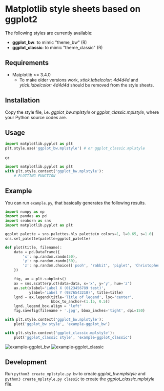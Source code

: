 # Matplotlib style sheets based on ggplot2

The following styles are currently available:

- **ggplot_bw**: to mimic "theme_bw" (R)
- **ggplot_classic**: to mimic "theme_classic" (R)

## Requirements

- Matplotlib >= 3.4.0
  - To make older versions work, *xtick.labelcolor: 4d4d4d* and *ytick.labelcolor: 4d4d4d* should be removed from the style sheets.

## Installation

Copy the style file, i.e. *ggplot_bw.mplstyle* or *ggplot_classic.mplstyle*, where your Python source codes are.

## Usage

```python
import matplotlib.pyplot as plt
plt.style.use('ggplot_bw.mplstyle') # or ggplot_classic.mplstyle
```

or

```python
import matplotlib.pyplot as plt
with plt.style.context('ggplot_bw.mplstyle'):
    # PLOTTING FUNCTION
```

## Example

You can run `example.py`, that basically generates the following results.

```python
import numpy as np
import pandas as pd
import seaborn as sns
import matplotlib.pyplot as plt

ggplot_palette = sns.palettes.hls_palette(n_colors=1, l=0.65, s=1.0)
sns.set_palette(palette=ggplot_palette)

def plot(title, filename):
    data = pd.DataFrame({
        'x': np.random.randn(50),
        'y': np.random.randn(50),
        'z': np.random.choice(['pooh', 'rabbit', 'piglet', 'Christopher'], 50),
    })

    fig, ax = plt.subplots()
    ax = sns.scatterplot(data=data, x='x', y='y', hue='z')
    ax.set(xlabel='Label X (0123456789 test)',
           ylabel='Label Y (9876543210)', title=title)
    lgnd = ax.legend(title='Title of legend', loc='center',
                     bbox_to_anchor=(1.15, 0.5))
    lgnd._legend_box.align = "left"
    fig.savefig(filename + '.jpg', bbox_inches='tight', dpi=150)

with plt.style.context('ggplot_bw.mplstyle'):
    plot('ggplot_bw style', 'example-ggplot_bw')

with plt.style.context('ggplot_classic.mplstyle'):
    plot('ggplot_classic style', 'example-ggplot_classic')
```

![example-ggplot_bw](https://user-images.githubusercontent.com/19313488/116784350-b774e700-aa8b-11eb-8eda-deba7e4e9b93.jpg)
![example-ggplot_classic](https://user-images.githubusercontent.com/19313488/116784351-b8a61400-aa8b-11eb-8352-b56b5b855735.jpg)

## Development

Run `python3 create_mplstyle.py bw` to create *ggplot_bw.mplstyle* and `python3 create_mplstyle.py classic` to create the *ggplot_classic.mplstyle* file.
